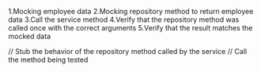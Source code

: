 1.Mocking employee data
2.Mocking repository method to return employee data
3.Call the service method
4.Verify that the repository method was called once with the correct arguments
5.Verify that the result matches the mocked data



// Stub the behavior of the repository method called by the service
// Call the method being tested
